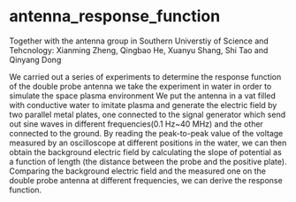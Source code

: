 # antenna_response_function
Together with the antenna group in Southern Universtiy of Science and Tehcnology: Xianming Zheng, Qingbao He, Xuanyu Shang, Shi Tao and Qinyang Dong

We carried out a series of experiments to determine the response function of the double probe antenna
we take the experiment in water in order to simulate the space plasma environment
We put the antenna in a vat filled with conductive water to imitate plasma and generate the electric field by two parallel metal plates, one connected to the signal generator which send out sine waves in different frequencies(0.1 Hz~40 MHz) and the other connected to the ground. By reading the peak-to-peak value of the voltage measured by an oscilloscope at different positions in the water, we can then obtain the background electric field by calculating the slope of potential as a function of length (the distance between the probe and the positive plate). Comparing the background electric field and the measured one on the double probe antenna at different frequencies, we can derive the response function. 


